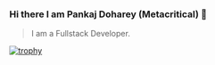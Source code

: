 ### Hi there I am Pankaj Doharey (Metacritical) 👋
> I am a Fullstack Developer.

[![trophy](https://github-profile-trophy.vercel.app/?username=metacritical&row=4&column=4&theme=onedark)](https://github.com/metacritical)

<!--
**metacritical/metacritical** is a ✨ _special_ ✨ repository because its `README.md` (this file) appears on your GitHub profile.

Here are some ideas to get you started:

- 🔭 I’m currently working on ...
- 🌱 I’m currently learning ...
- 👯 I’m looking to collaborate on ...
- 🤔 I’m looking for help with ...
- 💬 Ask me about ...
- 📫 How to reach me: ...
- 😄 Pronouns: ...
- ⚡ Fun fact: ...
-->
